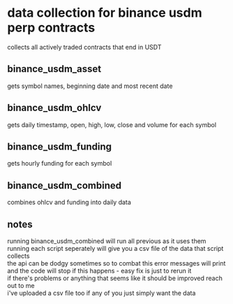 # data collection for binance usdm perp contracts
collects all actively traded contracts that end in USDT

## binance_usdm_asset
gets symbol names, beginning date and most recent date

## binance_usdm_ohlcv
gets daily timestamp, open, high, low, close and volume for each symbol

## binance_usdm_funding
gets hourly funding for each symbol

## binance_usdm_combined
combines ohlcv and funding into daily data

## notes
running binance_usdm_combined will run all previous as it uses them  
running each script seperately will give you a csv file of the data that script collects  
the api can be dodgy sometimes so to combat this error messages will print and the code will stop if this happens - easy fix is just to rerun it  
if there's problems or anything that seems like it should be improved reach out to me  
i've uploaded a csv file too if any of you just simply want the data  
